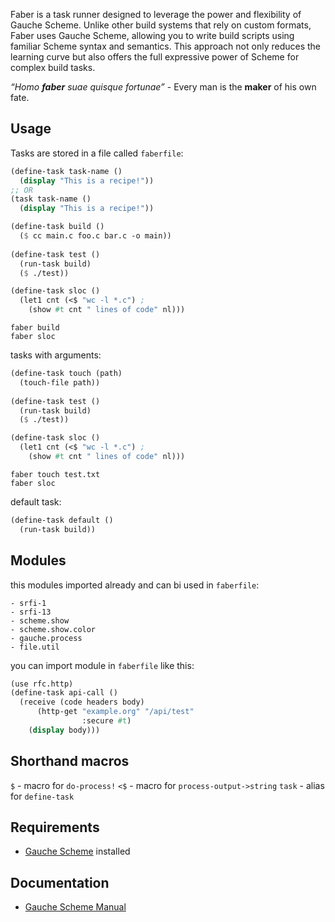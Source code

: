 Faber is a task runner designed to leverage the power and flexibility of Gauche Scheme.
Unlike other build systems that rely on custom formats, Faber uses Gauche Scheme, allowing you to write build scripts using familiar Scheme syntax and semantics. 
This approach not only reduces the learning curve but also offers the full expressive power of Scheme for complex build tasks.

*“Homo **faber** suae quisque fortunae”* - Every man is the **maker** of his own fate.

## Usage
Tasks are stored in a file called `faberfile`:
```scheme
(define-task task-name ()
  (display "This is a recipe!"))
;; OR
(task task-name ()
  (display "This is a recipe!"))
```

```scheme
(define-task build ()
  ($ cc main.c foo.c bar.c -o main))
  
(define-task test ()
  (run-task build)
  ($ ./test))

(define-task sloc ()
  (let1 cnt (<$ "wc -l *.c") ;
    (show #t cnt " lines of code" nl)))
```

```shell
faber build
faber sloc
```

tasks with arguments:
```scheme
(define-task touch (path)
  (touch-file path))
  
(define-task test ()
  (run-task build)
  ($ ./test))

(define-task sloc ()
  (let1 cnt (<$ "wc -l *.c") ;
    (show #t cnt " lines of code" nl)))
```

```shell
faber touch test.txt
faber sloc
```

default task:
```scheme
(define-task default ()
  (run-task build))
```

## Modules

this modules imported already and can bi used in `faberfile`:
```
- srfi-1
- srfi-13
- scheme.show
- scheme.show.color
- gauche.process
- file.util
```

you can import module in `faberfile` like this:
```scheme
(use rfc.http)
(define-task api-call ()
  (receive (code headers body)
      (http-get "example.org" "/api/test"
	            :secure #t)
	(display body)))
```

## Shorthand macros

`$` - macro for `do-process!`
`<$` - macro for `process-output->string`
`task` - alias for `define-task`

## Requirements

- [Gauche Scheme](http://practical-scheme.net/gauche/) installed

## Documentation

- [Gauche Scheme Manual](https://practical-scheme.net/gauche/man/gauche-refe/index.html)

